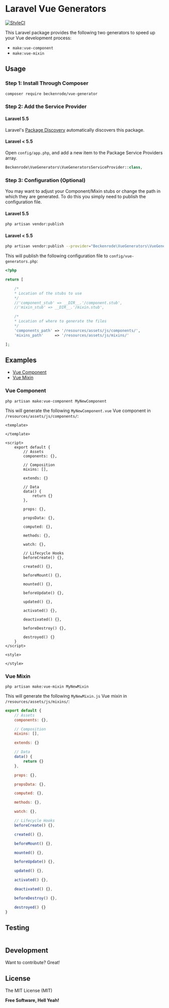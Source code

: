 # Laravel Vue Generators

[![StyleCI](https://styleci.io/repos/101144603/shield?branch=master)](https://styleci.io/repos/101144603)

This Laravel package provides the following two generators to speed up your Vue development process:

- `make:vue-component`
- `make:vue-mixin`

## Usage

### Step 1: Install Through Composer

```bash
composer require beckenrode/vue-generator
```

### Step 2: Add the Service Provider

#### Laravel 5.5
Laravel's <a href="https://laravel.com/docs/5.5/packages#package-discovery" target="_blank">Package Discovery</a> automatically discovers this package.

#### Laravel < 5.5
Open `config/app.php`, and add a new item to the Package Service Providers array.

```php
Beckenrode\VueGenerators\VueGeneratorsServiceProvider::class,
```

### Step 3: Configuration (Optional)

You may want to adjust your Component/Mixin stubs or change the path in which they are generated. To do this you simply need to publish the configuration file.

#### Laravel 5.5
```bash
php artisan vendor:publish
```

#### Laravel < 5.5
```bash
php artisan vendor:publish --provider="Beckenrode\VueGenerators\VueGeneratorsServiceProvider"
```

This will publish the following configuration file to `config/vue-generators.php`:

```php
<?php

return [

    /*
    * Location of the stubs to use
    */
    //'component_stub' => __DIR__.'/component.stub',
    //'mixin_stub' => __DIR__.'/mixin.stub',

    /*
    * Location of where to generate the files
    */
    'components_path' => '/resources/assets/js/components/',
    'mixins_path'     => '/resources/assets/js/mixins/'

];

```

## Examples

- [Vue Component](#vue-component)
- [Vue Mixin](#vue-mixin)

### Vue Component

```
php artisan make:vue-component MyNewComponent
```

This will generate the following `MyNewComponent.vue` Vue component in `/resources/assets/js/components/`:

```Vue
<template>

</template>

<script>
    export default {
        // Assets
        components: {},

        // Composition
        mixins: [],

        extends: {}

        // Data
        data() {
            return {}
        },

        props: {},

        propsData: {},

        computed: {},

        methods: {},

        watch: {},

        // Lifecycle Hooks
        beforeCreate() {},

        created() {},

        beforeMount() {},

        mounted() {},

        beforeUpdate() {},

        updated() {},

        activated() {},

        deactivated() {},

        beforeDestroy() {},

        destroyed() {}
    }
</script>

<style>

</style>
```

### Vue Mixin

```
php artisan make:vue-mixin MyNewMixin
```

This will generate the following `MyNewMixin.js` Vue mixin in `/resources/assets/js/mixins/`:

```JavaScript
export default {
    // Assets
    components: {},

    // Composition
    mixins: [],

    extends: {}

    // Data
    data() {
        return {}
    },

    props: {},

    propsData: {},

    computed: {},

    methods: {},

    watch: {},

    // Lifecycle Hooks
    beforeCreate() {},

    created() {},

    beforeMount() {},

    mounted() {},

    beforeUpdate() {},

    updated() {},

    activated() {},

    deactivated() {},

    beforeDestroy() {},

    destroyed() {}
}
```

## Testing

```bash

```

## Development

Want to contribute? Great!

## License

The MIT License (MIT)

**Free Software, Hell Yeah!**
